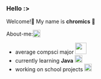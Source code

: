 ### Hello :>
Welcome!🧍 My name is **chromics** 🍄

<div style="display: flex; flex-direction: row; align-items: center;">About-me: <img class="animated-gif" style="vertical-align: middle" src="https://media.giphy.com/media/8lQyyys3SGBoUUxrUp/giphy.gif" width="20" >
</div>

- average compsci major <img class="animated-gif" src="https://media.giphy.com/media/QNFhOolVeCzPQ2Mx85/giphy.gif" width="30">
- currently learning **Java** <img class="animated-gif" src="https://media.giphy.com/media/heIX5HfWgEYlW/giphy.gif" width="20" >
- working on school projects <img class="animated-gif" src="https://media.giphy.com/media/qyjQsUt0p0TT2/giphy.gif" width="20" > 

